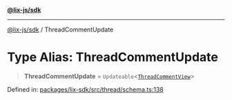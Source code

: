 [**@lix-js/sdk**](../README.md)

***

[@lix-js/sdk](../README.md) / ThreadCommentUpdate

# Type Alias: ThreadCommentUpdate

> **ThreadCommentUpdate** = `Updateable`\<[`ThreadCommentView`](ThreadCommentView.md)\>

Defined in: [packages/lix-sdk/src/thread/schema.ts:138](https://github.com/opral/monorepo/blob/fb8153a2c5d4710eaaabf056fe653be88060a185/packages/lix-sdk/src/thread/schema.ts#L138)
